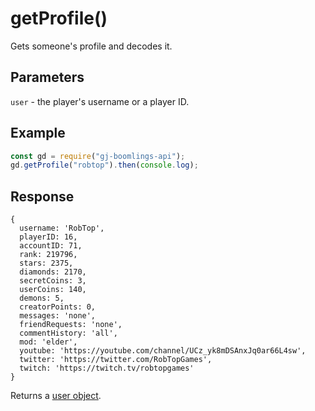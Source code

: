 # getProfile()

Gets someone's profile and decodes it.

## Parameters
`user` - the player's username or a player ID.

## Example
```js
const gd = require("gj-boomlings-api");
gd.getProfile("robtop").then(console.log);
```

## Response
```
{
  username: 'RobTop',
  playerID: 16,
  accountID: 71,
  rank: 219796,
  stars: 2375,
  diamonds: 2170,
  secretCoins: 3,
  userCoins: 140,
  demons: 5,
  creatorPoints: 0,
  messages: 'none',
  friendRequests: 'none',
  commentHistory: 'all',
  mod: 'elder',
  youtube: 'https://youtube.com/channel/UCz_yk8mDSAnxJq0ar66L4sw',
  twitter: 'https://twitter.com/RobTopGames',
  twitch: 'https://twitch.tv/robtopgames'
}
```
Returns a [user object](./objects/user.md).